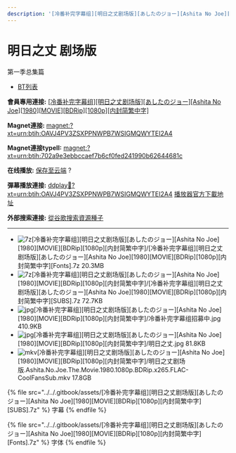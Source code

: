 ```yaml
---
description: '[冷番补完字幕组][明日之丈剧场版][あしたのジョー][Ashita No Joe][1980][MOVIE][BDRip][1080p][内封简繁中字]'
---
```


# 明日之丈 剧场版



第一季总集篇

* [BT列表](https://share.dmhy.org/topics/view/671709\_Ashita\_No\_Joe\_1980\_MOVIE\_BDRip\_1080p.html#tabs-1)

**會員專用連接:** [\[冷番补完字幕组\]\[明日之丈剧场版\]\[あしたのジョー\]\[Ashita No Joe\]\[1980\]\[MOVIE\]\[BDRip\]\[1080p\]\[内封简繁中字\]](https://dl.dmhy.org/2024/06/09/702a9e3ebbccaef7b6cf0fed241990b62644681c.torrent)

**Magnet連接:** [magnet:?xt=urn:btih:OAVJ4PV3ZSXPPNWPB7WSIGMQWYTEI2A4](https://magnet/?xt=urn:btih:OAVJ4PV3ZSXPPNWPB7WSIGMQWYTEI2A4\&dn=\&tr=http%3A%2F%2F104.143.10.186%3A8000%2Fannounce\&tr=udp%3A%2F%2F104.143.10.186%3A8000%2Fannounce\&tr=http%3A%2F%2Ftracker.openbittorrent.com%3A80%2Fannounce\&tr=http%3A%2F%2Ftracker3.itzmx.com%3A6961%2Fannounce\&tr=http%3A%2F%2Ftracker4.itzmx.com%3A2710%2Fannounce\&tr=http%3A%2F%2Ftracker.publicbt.com%3A80%2Fannounce\&tr=http%3A%2F%2Ftracker.prq.to%2Fannounce\&tr=http%3A%2F%2Fopen.acgtracker.com%3A1096%2Fannounce\&tr=https%3A%2F%2Ft-115.rhcloud.com%2Fonly\_for\_ylbud\&tr=http%3A%2F%2Ftracker1.itzmx.com%3A8080%2Fannounce\&tr=http%3A%2F%2Ftracker2.itzmx.com%3A6961%2Fannounce\&tr=udp%3A%2F%2Ftracker1.itzmx.com%3A8080%2Fannounce\&tr=udp%3A%2F%2Ftracker2.itzmx.com%3A6961%2Fannounce\&tr=udp%3A%2F%2Ftracker3.itzmx.com%3A6961%2Fannounce\&tr=udp%3A%2F%2Ftracker4.itzmx.com%3A2710%2Fannounce\&tr=http%3A%2F%2Fnyaa.tracker.wf%3A7777%2Fannounce)

**Magnet連接typeII:** [magnet:?xt=urn:btih:702a9e3ebbccaef7b6cf0fed241990b62644681c](https://magnet/?xt=urn:btih:702a9e3ebbccaef7b6cf0fed241990b62644681c)

**在线播放:** [保存至云端](https://mypikpak.com/drive/url-checker?url=magnet:?xt=urn:btih:702a9e3ebbccaef7b6cf0fed241990b62644681c) ?

**彈幕播放連接:** [ddplay:magnet:?xt=urn:btih:OAVJ4PV3ZSXPPNWPB7WSIGMQWYTEI2A4](ddplay:magnet:?xt=urn:btih:OAVJ4PV3ZSXPPNWPB7WSIGMQWYTEI2A4\&dn=\&tr=http%3A%2F%2F104.143.10.186%3A8000%2Fannounce\&tr=udp%3A%2F%2F104.143.10.186%3A8000%2Fannounce\&tr=http%3A%2F%2Ftracker.openbittorrent.com%3A80%2Fannounce\&tr=http%3A%2F%2Ftracker3.itzmx.com%3A6961%2Fannounce\&tr=http%3A%2F%2Ftracker4.itzmx.com%3A2710%2Fannounce\&tr=http%3A%2F%2Ftracker.publicbt.com%3A80%2Fannounce\&tr=http%3A%2F%2Ftracker.prq.to%2Fannounce\&tr=http%3A%2F%2Fopen.acgtracker.com%3A1096%2Fannounce\&tr=https%3A%2F%2Ft-115.rhcloud.com%2Fonly\_for\_ylbud\&tr=http%3A%2F%2Ftracker1.itzmx.com%3A8080%2Fannounce\&tr=http%3A%2F%2Ftracker2.itzmx.com%3A6961%2Fannounce\&tr=udp%3A%2F%2Ftracker1.itzmx.com%3A8080%2Fannounce\&tr=udp%3A%2F%2Ftracker2.itzmx.com%3A6961%2Fannounce\&tr=udp%3A%2F%2Ftracker3.itzmx.com%3A6961%2Fannounce\&tr=udp%3A%2F%2Ftracker4.itzmx.com%3A2710%2Fannounce\&tr=http%3A%2F%2Fnyaa.tracker.wf%3A7777%2Fannounce) [播放器官方下載地址](http://www.dandanplay.com/?from=dmhy)

**外部搜索連接:** [從谷歌搜索資源種子](https://www.google.com/search?oe=utf-8\&q=702a9e3ebbccaef7b6cf0fed241990b62644681c)

***

* ![7z](https://share.dmhy.org/images/icon/7z.gif)\[冷番补完字幕组]\[明日之丈剧场版]\[あしたのジョー]\[Ashita No Joe]\[1980]\[MOVIE]\[BDRip]\[1080p]\[内封简繁中字]/\[冷番补完字幕组]\[明日之丈剧场版]\[あしたのジョー]\[Ashita No Joe]\[1980]\[MOVIE]\[BDRip]\[1080p]\[内封简繁中字]\[Fonts].7z 20.3MB
* ![7z](https://share.dmhy.org/images/icon/7z.gif)\[冷番补完字幕组]\[明日之丈剧场版]\[あしたのジョー]\[Ashita No Joe]\[1980]\[MOVIE]\[BDRip]\[1080p]\[内封简繁中字]/\[冷番补完字幕组]\[明日之丈剧场版]\[あしたのジョー]\[Ashita No Joe]\[1980]\[MOVIE]\[BDRip]\[1080p]\[内封简繁中字]\[SUBS].7z 72.7KB
* ![jpg](https://share.dmhy.org/images/icon/jpg.gif)\[冷番补完字幕组]\[明日之丈剧场版]\[あしたのジョー]\[Ashita No Joe]\[1980]\[MOVIE]\[BDRip]\[1080p]\[内封简繁中字]/冷番补完字幕组招募中.jpg 410.9KB
* ![jpg](https://share.dmhy.org/images/icon/jpg.gif)\[冷番补完字幕组]\[明日之丈剧场版]\[あしたのジョー]\[Ashita No Joe]\[1980]\[MOVIE]\[BDRip]\[1080p]\[内封简繁中字]/明日之丈.jpg 81.8KB
* ![mkv](https://share.dmhy.org/images/icon/mkv.gif)\[冷番补完字幕组]\[明日之丈剧场版]\[あしたのジョー]\[Ashita No Joe]\[1980]\[MOVIE]\[BDRip]\[1080p]\[内封简繁中字]/明日之丈剧场版.Ashita.No.Joe.The.Movie.1980.1080p.BDRip.x265.FLAC-CoolFansSub.mkv 17.8GB



{% file src="../../.gitbook/assets/[冷番补完字幕组][明日之丈剧场版][あしたのジョー][Ashita No Joe][1980][MOVIE][BDRip][1080p][内封简繁中字][SUBS].7z" %}
字幕
{% endfile %}





{% file src="../../.gitbook/assets/[冷番补完字幕组][明日之丈剧场版][あしたのジョー][Ashita No Joe][1980][MOVIE][BDRip][1080p][内封简繁中字][Fonts].7z" %}
字体
{% endfile %}
